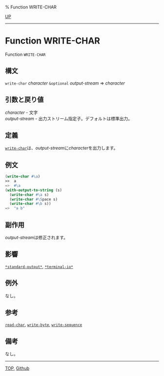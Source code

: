 % Function WRITE-CHAR

[UP](21.2.html)  

---

# Function **WRITE-CHAR**


Function `WRITE-CHAR`


## 構文

`write-char` *character* `&optional` *output-stream* => *character*


## 引数と戻り値

*character* - 文字  
*output-stream* - 出力ストリーム指定子。デフォルトは標準出力。


## 定義

[`write-char`](21.2.write-char.html)は、*output-stream*に*character*を出力します。


## 例文

```lisp
(write-char #\a)
>>  a
=>  #\a
(with-output-to-string (s) 
  (write-char #\a s)
  (write-char #\Space s)
  (write-char #\b s))
=>  "a b"
```


## 副作用

*output-stream*は修正されます。


## 影響

[`*standard-output*`](21.2.debug-io.html),
[`*terminal-io*`](21.2.terminal-io.html)


## 例外

なし。


## 参考

[`read-char`](21.2.read-char.html),
[`write-byte`](21.2.write-byte.html),
[`write-sequence`](21.2.write-sequence.html)


## 備考

なし。


---
[TOP](index.html),  [Github](https://github.com/nptcl/npt-japanese)

